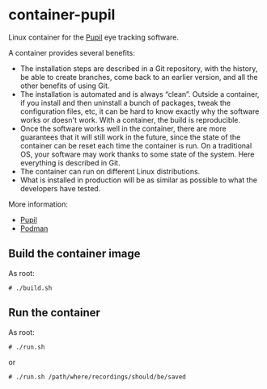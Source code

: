 container-pupil
===============

Linux container for the [Pupil](https://pupil-labs.com/) eye tracking software.

A container provides several benefits:
- The installation steps are described in a Git repository, with the history,
  be able to create branches, come back to an earlier version, and all the
  other benefits of using Git.
- The installation is automated and is always “clean”. Outside a container, if
  you install and then uninstall a bunch of packages, tweak the configuration
  files, etc, it can be hard to know exactly why the software works or doesn't
  work. With a container, the build is reproducible.
- Once the software works well in the container, there are more guarantees that
  it will still work in the future, since the state of the container can be
  reset each time the container is run. On a traditional OS, your software may
  work thanks to some state of the system. Here everything is described in Git.
- The container can run on different Linux distributions.
- What is installed in production will be as similar as possible to what the
  developers have tested.

More information:
- [Pupil](https://pupil-labs.com/)
- [Podman](https://podman.io/)

Build the container image
-------------------------

As root:
```
# ./build.sh
```

Run the container
-----------------

As root:
```
# ./run.sh
```

or

```
# ./run.sh /path/where/recordings/should/be/saved
```
